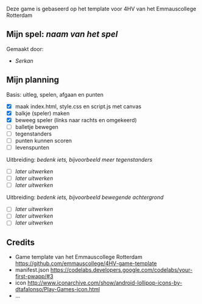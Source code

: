 Deze game is gebaseerd op het template voor 4HV van het Emmauscollege Rotterdam

## Mijn spel: *naam van het spel*
Gemaakt door:
- *Serkan*


## Mijn planning

Basis: uitleg, spelen, afgaan en punten
- [x] maak index.html, style.css en script.js met canvas
- [x] balkje (speler) maken
- [x] beweeg speler (links naar rachts en omgekeerd)
- [ ] balletje bewegen
- [ ] tegenstanders
- [ ] punten kunnen scoren
- [ ] levenspunten

Uitbreiding: *bedenk iets, bijvoorbeeld meer tegenstanders*
- [ ] *later uitwerken*
- [ ] *later uitwerken*
- [ ] *later uitwerken*

Uitbreiding: *bedenk iets, bijvoorbeeld bewegende achtergrond*
- [ ] *later uitwerken*
- [ ] *later uitwerken*
- [ ] *later uitwerken*

## Credits
- Game template van het Emmauscollege Rotterdam https://github.com/emmauscollege/4HV-game-template
- manifest.json https://codelabs.developers.google.com/codelabs/your-first-pwapp/#3
- icon http://www.iconarchive.com/show/android-lollipop-icons-by-dtafalonso/Play-Games-icon.html
- ...
